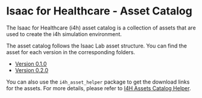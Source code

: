 # Isaac for Healthcare - Asset Catalog

The Isaac for Healthcare (i4h) asset catalog is a collection of assets that are used to create the i4h simulation environment.

The asset catalog follows the Isaac Lab asset structure. You can find the asset for each version in the corresponding folders.

- [Version 0.1.0](./docs/catalog_v0.1.0.md)
- [Version 0.2.0](./docs/catalog_v0.2.0.md)

You can also use the `i4h_asset_helper` package to get the download links for the assets.
For more details, please refer to [I4H Assets Catalog Helper](./docs/catalog_helper.md).
